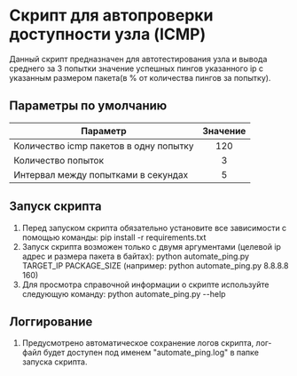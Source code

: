 # Скрипт для автопроверки доступности узла (ICMP)

Данный скрипт предназначен для автотестирования узла и вывода среднего за 3 попытки значение успешных пингов указанного ip с указанным размером пакета(в % от количества пингов за попытку).

## Параметры по умолчанию
| Параметр | Значение | 
|----------------                               |       :---------:     |
|  Количество icmp пакетов в одну попытку       |       120             |
| Количество попыток                            |       3               |
| Интервал между попытками в секундах           |       5               |

## Запуск скрипта

1. Перед запуском скрипта обязательно установите все зависимости с помощью команды: pip install -r requirements.txt
2. Запуск скрипта возможен только с двумя аргументами (целевой ip адрес и размера пакета в байтах): python automate_ping.py TARGET_IP PACKAGE_SIZE (например: python automate_ping.py 8.8.8.8 160)
3. Для просмотра справочной информации о скрипте используйте следующую команду: python automate_ping.py --help

## Логгирование

1. Предусмотрено автоматическое сохранение логов скрипта, лог-файл будет доступен под именем "automate_ping.log" в папке запуска скрипта.
